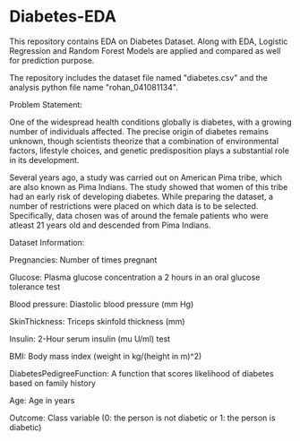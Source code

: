 # Diabetes-EDA
This repository contains EDA on Diabetes Dataset. Along with EDA, Logistic Regression and Random Forest Models are applied and compared as well for prediction purpose.

The repository includes the dataset file named "diabetes.csv" and the analysis python file name "rohan_041081134". 

Problem Statement:

One of the widespread health conditions globally is diabetes, with a growing number of individuals affected. The precise origin of diabetes remains unknown, though scientists theorize that a combination of environmental factors, lifestyle choices, and genetic predisposition plays a substantial role in its development.

Several years ago, a study was carried out on American Pima tribe, which are also known as Pima Indians. The study showed that women of this tribe had an early risk of developing diabetes. While preparing the dataset, a number of restrictions were placed on which data is to be selected. Specifically, data chosen was of around the female patients who were atleast 21 years old and descended from Pima Indians.

Dataset Information:

Pregnancies: Number of times pregnant

Glucose: Plasma glucose concentration a 2 hours in an oral glucose tolerance test

Blood pressure: Diastolic blood pressure (mm Hg)

SkinThickness: Triceps skinfold thickness (mm)

Insulin: 2-Hour serum insulin (mu U/ml) test

BMI: Body mass index (weight in kg/(height in m)^2)

DiabetesPedigreeFunction: A function that scores likelihood of diabetes based on family history

Age: Age in years

Outcome: Class variable (0: the person is not diabetic or 1: the person is diabetic)


